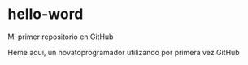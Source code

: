 # hello-word
Mi primer repositorio en GitHub

Heme aquí, un novatoprogramador utilizando por primera vez GitHub
